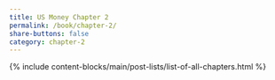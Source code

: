 ```yaml
---
title: US Money Chapter 2
permalink: /book/chapter-2/
share-buttons: false
category: chapter-2
---
```

{% include content-blocks/main/post-lists/list-of-all-chapters.html %}

